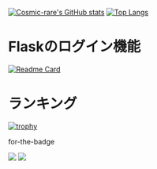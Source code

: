 [![Cosmic-rare's GitHub stats](https://github-readme-stats.vercel.app/api?username=Cosmic-rare&show_icons=true&title_color=7289da&icon_color=7289da)](https://github.com/anuraghazra/github-readme-stats)
[![Top Langs](https://github-readme-stats.vercel.app/api/top-langs/?username=Cosmic-rare&layout=compact&title_color=7289da&icon_color=7289da)](https://github.com/anuraghazra/github-readme-stats)  

# Flaskのログイン機能
[![Readme Card](https://github-readme-stats.vercel.app/api/pin/?username=Cosmic-rare&repo=login&title_color=7289da&icon_color=7289da)](https://github.com/Cosmic-rare/login)

# ランキング
[![trophy](https://github-profile-trophy.vercel.app/?username=Cosmic-rare)](https://github.com/ryo-ma/github-profile-trophy)

for-the-badge

<img src="https://img.shields.io/badge/-Python-F9DC3E.svg?logo=python&style=for-the-badge">

<img src="https://img.shields.io/badge/-Visual%20Studio%20Code-007ACC.svg?logo=visual-studio-code&style=for-the-badge">